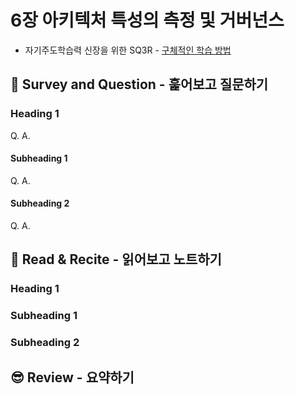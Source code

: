 # 6장 아키텍처 특성의 측정 및 거버넌스

* 자기주도학습력 신장을 위한 SQ3R - [구체적인 학습 방법](https://m.blog.naver.com/PostView.naver?isHttpsRedirect=true\&blogId=lmajo2000\&logNo=140201059426)

## 🔎 Survey and Question - 훑어보고 질문하기

### Heading 1

Q. A.

#### Subheading 1

Q. A.

#### Subheading 2

Q. A.

## 📝 Read & Recite - 읽어보고 노트하기

### Heading 1

### Subheading 1

### Subheading 2

## 😎 Review - 요약하기

